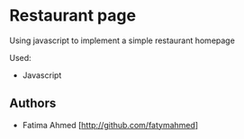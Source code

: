 # Restaurant page
Using javascript to implement a simple restaurant homepage

Used:
- Javascript

## Authors

- Fatima Ahmed [http://github.com/fatymahmed]
